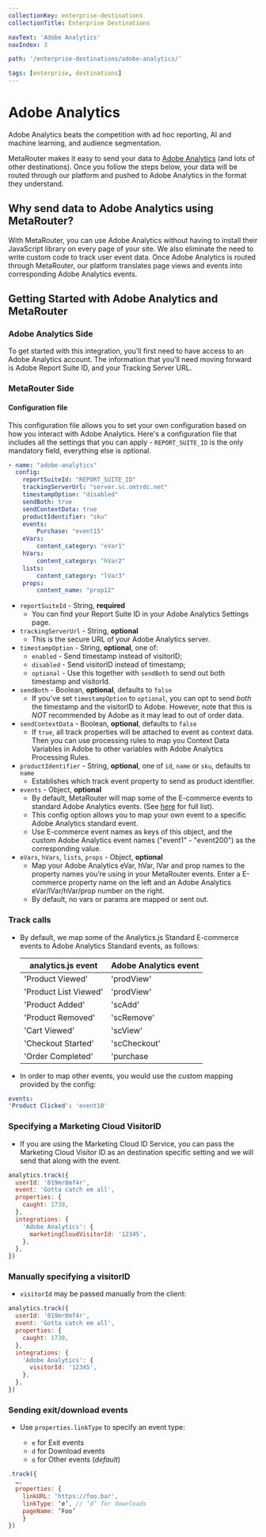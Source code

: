 ```yaml
---
collectionKey: enterprise-destinations
collectionTitle: Enterprise Destinations

navText: 'Adobe Analytics'
navIndex: 3

path: '/enterprise-destinations/adobe-analytics/'

tags: [enterprise, destinations]
---
```


# Adobe Analytics

Adobe Analytics beats the competition with ad hoc reporting, AI and machine learning, and audience segmentation.

MetaRouter makes it easy to send your data to [Adobe Analytics](https://www.adobe.com/analytics/adobe-analytics.html) (and lots of other destinations). Once you follow the steps below, your data will be routed through our platform and pushed to Adobe Analytics in the format they understand.

## Why send data to Adobe Analytics using MetaRouter?

With MetaRouter, you can use Adobe Analytics without having to install their JavaScript library on every page of your site. We also eliminate the need to write custom code to track user event data. Once Adobe Analytics is routed through MetaRouter, our platform translates page views and events into corresponding Adobe Analytics events.

## Getting Started with Adobe Analytics and MetaRouter

### Adobe Analytics Side

To get started with this integration, you’ll first need to have access to an Adobe Analytics account. The information that you'll need moving forward is Adobe Report Suite ID, and your Tracking Server URL.

### MetaRouter Side

#### Configuration file

This configuration file allows you to set your own configuration based on how you interact with Adobe Analytics. Here's a configuration file that includes all the settings that you can apply - `REPORT_SUITE_ID` is the only mandatory field, everything else is optional.

```yaml
- name: "adobe-analytics"
  config:
    reportSuiteId: "REPORT_SUITE_ID"
    trackingServerUrl: "server.sc.omtrdc.net"
    timestampOption: "disabled"
    sendBoth: true
    sendContextData: true
    productIdentifier: "sku"
    events:
    	Purchase: "event15"
    eVars:
    	content_category: "eVar1"
    hVars:
    	content_category: "hVar2"
    lists:
    	content_category: "lVar3"
    props:
    	content_name: "prop12"

```

- `reportSuiteId` - String, **required**
  - You can find your Report Suite ID in your Adobe Analytics Settings page.
- `trackingServerUrl` - String, **optional**
  - This is the secure URL of your Adobe Analytics server.
- `timestampOption` - String, **optional**, one of:
  - `enabled` - Send timestamp instead of visitorID;
  - `disabled` - Send visitorID instead of timestamp;
  - `optional` - Use this together with `sendBoth` to send out both timestamp and visitorId.
- `sendBoth` - Boolean, **optional**, defaults to `false`
  - If you've set `timestampOption` to `optional`, you can opt to send _both_ the timestamp and the visitorID to Adobe. However, note that this is _NOT_ recommended by Adobe as it may lead to out of order data.
- `sendContextData` - Boolean, **optional**, defaults to `false`
  - If `true`, all track properties will be attached to event as context data. Then you can use processing rules to map you Context Data Variables in Adobe to other variables with Adobe Analytics Processing Rules.
- `productIdentifier` - String, **optional**, one of `id`, `name` or `sku`, defaults to `name`
  - Establishes which track event property to send as product identifier.
- `events` - Object, **optional**
  - By default, MetaRouter will map some of the E-commerce events to standard Adobe Analytics events. (See [here](#track-calls) for full list).
  - This config option allows you to map your own event to a specific Adobe Analytics standard event.
  - Use E-commerce event names as keys of this object, and the custom Adobe Analytics event names ("event1" - "event200") as the corresponding value.
- `eVars`, `hVars`, `lists`, `props` - Object, **optional**
  - Map your Adobe Analytics eVar, hVar, lVar and prop names to the property names you’re using in your MetaRouter events. Enter a E-commerce property name on the left and an Adobe Analytics eVar/lVar/hVar/prop number on the right.
  - By default, no vars or params are mapped or sent out.

### Track calls

- By default, we map some of the Analytics.js Standard E-commerce events to Adobe Analytics Standard events, as follows:

  | analytics.js event    | Adobe Analytics event |
  | --------------------- | --------------------- |
  | 'Product Viewed'      | 'prodView'            |
  | 'Product List Viewed' | 'prodView'            |
  | 'Product Added'       | 'scAdd'               |
  | 'Product Removed'     | 'scRemove'            |
  | 'Cart Viewed'         | 'scView'              |
  | 'Checkout Started'    | 'scCheckout'          |
  | 'Order Completed'     | 'purchase             |

- In order to map other events, you would use the custom mapping provided by the config:

```yaml
events:
'Product Clicked': 'event10'
```

### Specifying a Marketing Cloud VisitorID

- If you are using the Marketing Cloud ID Service, you can pass the Marketing Cloud Visitor ID as an destination specific setting and we will send that along with the event.

```javascript
analytics.track({
  userId: '019mr8mf4r',
  event: 'Gotta catch em all',
  properties: {
    caught: 1738,
  },
  integrations: {
    'Adobe Analytics': {
      marketingCloudVisitorId: '12345',
    },
  },
})
```

### Manually specifying a visitorID

- `visitorId` may be passed manually from the client:

```javascript
analytics.track({
  userId: '019mr8mf4r',
  event: 'Gotta catch em all',
  properties: {
    caught: 1738,
  },
  integrations: {
    'Adobe Analytics': {
      visitorId: '12345',
    },
  },
})
```

### Sending exit/download events

- Use `properties.linkType` to specify an event type:

  - `e` for Exit events
  - `d` for Download events
  - `o` for Other events (_default_)

```javascript
.track({
  …,
  properties: {
    linkURL: 'https://foo.bar',
    linkType: ‘e’, // ‘d’ for downloads
    pageName: ‘Foo’
    }
})
```
